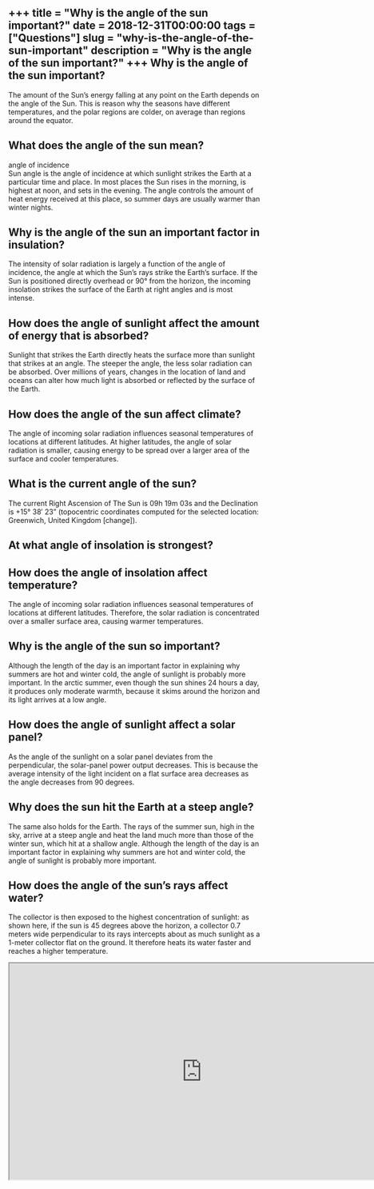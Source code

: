 +++
title = "Why is the angle of the sun important?"
date = 2018-12-31T00:00:00
tags = ["Questions"]
slug = "why-is-the-angle-of-the-sun-important"
description = "Why is the angle of the sun important?"
+++
Why is the angle of the sun important?
--------------------------------------

The amount of the Sun’s energy falling at any point on the Earth depends on the angle of the Sun. This is reason why the seasons have different temperatures, and the polar regions are colder, on average than regions around the equator.

What does the angle of the sun mean?
------------------------------------

angle of incidence  
Sun angle is the angle of incidence at which sunlight strikes the Earth at a particular time and place. In most places the Sun rises in the morning, is highest at noon, and sets in the evening. The angle controls the amount of heat energy received at this place, so summer days are usually warmer than winter nights.

Why is the angle of the sun an important factor in insulation?
--------------------------------------------------------------

The intensity of solar radiation is largely a function of the angle of incidence, the angle at which the Sun’s rays strike the Earth’s surface. If the Sun is positioned directly overhead or 90° from the horizon, the incoming insolation strikes the surface of the Earth at right angles and is most intense.

How does the angle of sunlight affect the amount of energy that is absorbed?
----------------------------------------------------------------------------

Sunlight that strikes the Earth directly heats the surface more than sunlight that strikes at an angle. The steeper the angle, the less solar radiation can be absorbed. Over millions of years, changes in the location of land and oceans can alter how much light is absorbed or reflected by the surface of the Earth.

How does the angle of the sun affect climate?
---------------------------------------------

The angle of incoming solar radiation influences seasonal temperatures of locations at different latitudes. At higher latitudes, the angle of solar radiation is smaller, causing energy to be spread over a larger area of the surface and cooler temperatures.

What is the current angle of the sun?
-------------------------------------

The current Right Ascension of The Sun is 09h 19m 03s and the Declination is +15° 38′ 23” (topocentric coordinates computed for the selected location: Greenwich, United Kingdom \[change\]).

At what angle of insolation is strongest?
-----------------------------------------

How does the angle of insolation affect temperature?
----------------------------------------------------

The angle of incoming solar radiation influences seasonal temperatures of locations at different latitudes. Therefore, the solar radiation is concentrated over a smaller surface area, causing warmer temperatures.

Why is the angle of the sun so important?
-----------------------------------------

Although the length of the day is an important factor in explaining why summers are hot and winter cold, the angle of sunlight is probably more important. In the arctic summer, even though the sun shines 24 hours a day, it produces only moderate warmth, because it skims around the horizon and its light arrives at a low angle.

How does the angle of sunlight affect a solar panel?
----------------------------------------------------

As the angle of the sunlight on a solar panel deviates from the perpendicular, the solar-panel power output decreases. This is because the average intensity of the light incident on a flat surface area decreases as the angle decreases from 90 degrees.

Why does the sun hit the Earth at a steep angle?
------------------------------------------------

The same also holds for the Earth. The rays of the summer sun, high in the sky, arrive at a steep angle and heat the land much more than those of the winter sun, which hit at a shallow angle. Although the length of the day is an important factor in explaining why summers are hot and winter cold, the angle of sunlight is probably more important.

How does the angle of the sun’s rays affect water?
--------------------------------------------------

The collector is then exposed to the highest concentration of sunlight: as shown here, if the sun is 45 degrees above the horizon, a collector 0.7 meters wide perpendicular to its rays intercepts about as much sunlight as a 1-meter collector flat on the ground. It therefore heats its water faster and reaches a higher temperature.

<iframe allow="accelerometer; autoplay; clipboard-write; encrypted-media; gyroscope; picture-in-picture" allowfullscreen="" class="__youtube_prefs__  epyt-is-override  no-lazyload" data-no-lazy="1" data-origheight="433" data-origwidth="770" data-skipgform_ajax_framebjll="" height="433" id="_ytid_36030" loading="lazy" src="https://www.youtube.com/embed/wxXr0yvkigA?enablejsapi=1&autoplay=0&cc_load_policy=0&cc_lang_pref=&iv_load_policy=1&loop=0&modestbranding=0&rel=1&fs=1&playsinline=0&autohide=2&theme=dark&color=red&controls=1&" title="YouTube player" width="770"></iframe>